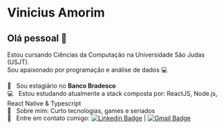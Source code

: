 # Vinicius Amorim

## Olá pessoal 👋
Estou cursando Ciências da Computação na Universidade São Judas (USJT). <br/>
Sou apaixonado por programação e análise de dados :computer:

 :bank:  &nbsp; Sou estagiário no **Banco Bradesco**
 <br/> :computer: &nbsp; Estou estudando atualmente a stack composta por: ReactJS, Node.js, React Native & Typescript
 <br/> 💬  &nbsp; Sobre mim: Curto tecnologias, games e seriados
 <br/> :email: &nbsp; Entre em contato comigo: [![Linkedin Badge](<https://img.shields.io/badge/-ViniciusAmorim-blue?style=flat-square&logo=Linkedin&logoColor=white&link=https://www.linkedin.com/in/vinicius-amorim-6505/>)](<https://www.linkedin.com/in/vinicius-amorim-6505/>) 
| 
[![Gmail Badge](<https://img.shields.io/badge/-vinicius.cco10@gmail.com-c14438?style=flat-square&logo=Gmail&logoColor=white&link=mailto:vinicius.cco10@gmail.com>)](<mailto:vinicius.cco10@gmail.com>)
